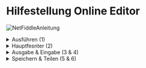 # Hilfestellung Online Editor

![NetFiddleAnleitung](https://github.com/landaumedia/azubi-code-challenges/assets/53398267/0c4914f8-590c-438e-a1cf-4c044eddb5ab)



 <details>
  <summary>Ausführen (1) </summary>
  <p>Um die Funktionalität des Programms zu testen oder es auszuführen, klicke einfach oben auf den Button "Run".</p>
</details> 
 <details>
  <summary>Hauptfesnter (2) </summary>
  <p>Hier kannst du deinen Code erstellen.</p>
</details> 
 <details>
  <summary>Ausgabe & Eingabe (3 & 4) </summary>
  <p>In diesem Fenster sind alle Ausgaben des Programms zu sehen. Fängt die Zeile mit eine ">" an so erwartet das Programm eine Eingabe vom Nutzer (4). </p>
</details> 
 <details>
  <summary>Speichern & Teilen (5 & 6) </summary>
  <p>Um den Code zu speichern muss dieser geteilt werden. Hierfür auf den "Share" Button (5) klicken und den Link der erscheint kopieren und in einer Datei oder ähnlichem abspeichern. </p>
</details> 


